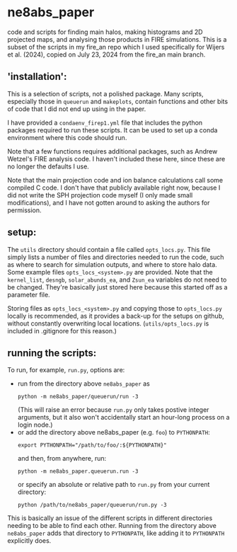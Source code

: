 # ne8abs_paper
code and scripts for finding main halos, making histograms and 2D
projected maps, and analysing those products in FIRE simulations.
This is a subset of the scripts in my fire_an repo which I used
specifically for Wijers et al. (2024), copied on July 23, 2024 from
the fire_an main branch.



'installation':
---------------
This is a selection of scripts, not a polished package. Many scripts, especially those in `queuerun` and 
`makeplots`, contain functions and other bits of code that I did not
end up using in the paper.

I have provided
a `condaenv_firep1.yml` file that includes the python packages required 
to run these scripts. It can be used to set up a conda environment 
where this code should run.

Note that a few functions requires additional packages, such as Andrew
Wetzel's FIRE analysis code. I haven't included these here, since these
are no longer the defaults I use.

Note that the main projection code and ion balance calculations call 
some compiled C code. I don't have that publicly available right now, 
because I did not write the SPH projection code myself (I only made 
small modifications), and I have not gotten around to asking the authors
for permission.

setup:
------
The `utils` directory should contain a file called `opts_locs.py`. This
file simply lists a number of files and directories needed to run the
code, such as where to search for simulation outputs, and where to store
halo data. Some example files `opts_locs_<system>.py` are provided.
Note that the `kernel_list`, `desngb`, `solar_abunds_ea`, and `Zsun_ea`
variables do not need to be changed. They're basically just stored here
because this started off as a parameter file.

Storing files as `opts_locs_<system>.py` and copying those to 
`opts_locs.py` locally is recommended, as it provides a back-up for the 
setups on github, without constantly overwriting local locations. 
(`utils/opts_locs.py` is included in .gitignore for this reason.)

running the scripts:
--------------------
To run, for example, `run.py`, options are:
- run from the directory above `ne8abs_paper` as
  ```
  python -m ne8abs_paper/queuerun/run -3
  ```
  (This will raise an error because `run.py` only takes postive integer
  arguments, but it also won't accidentally start an hour-long process
  on a login node.)
- or add the directory above ne8abs_paper (e.g. `foo`) to `PYTHONPATH`:
  ```
  export PYTHONPATH="/path/to/foo/:${PYTHONPATH}"
  ```
  and then, from anywhere, run: 
  ```
  python -m ne8abs_paper.queuerun.run -3
  ```
  or specify an absolute or relative path to `run.py` from your 
  current directory:
  ```
  python /path/to/ne8abs_paper/queuerun/run.py -3
  ```

This is basically an issue of the different scripts in different 
directories needing to be able to find each other. Running from the
directory above `ne8abs_paper` adds that directory to `PYTHONPATH`, like 
adding it to `PYTHONPATH` explicitly does. 
